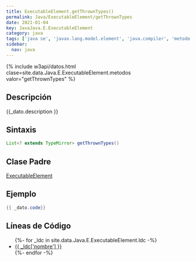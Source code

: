 ```yaml
---
title: ExecutableElement.getThrownTypes()
permalink: Java/ExecutableElement/getThrownTypes
date: 2021-01-04
key: JavaJava.E.ExecutableElement
category: java
tags: ['java se', 'javax.lang.model.element', 'java.compiler', 'metodo java', 'Java 1.6']
sidebar: 
  nav: java
---
```


{% include w3api/datos.html clase=site.data.Java.E.ExecutableElement.metodos valor="getThrownTypes" %}

## Descripción
{{_dato.description }}

## Sintaxis
~~~java
List<? extends TypeMirror> getThrownTypes()
~~~

## Clase Padre
[ExecutableElement](/Java/ExecutableElement/)

## Ejemplo
~~~java
{{ _dato.code}}
~~~

## Líneas de Código
<ul>
{%- for _ldc in site.data.Java.E.ExecutableElement.ldc -%}
   <li>
       <a href="{{_ldc['url'] }}">{{ _ldc['nombre'] }}</a>
   </li>
{%- endfor -%}
</ul>
